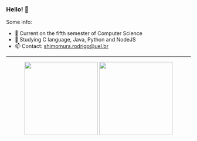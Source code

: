 ### Hello! 👋

Some info:

- 🔭 Current on the fifth semester of Computer Science
- 🌱 Studying C language, Java, Python and NodeJS
- 📫 Contact: shimomura.rodrigo@uel.br

---------------------------------------------------------------

<div align="center">
  <img display:inline-block src="https://github-readme-stats.vercel.app/api?username=rmshimomura&hide_border=true&theme=highcontrast&count_private=true&show_icons=true&border_radius=20" height="200" />
  <img display:inline-block src="https://github-readme-stats.vercel.app/api/top-langs/?username=rmshimomura&layout=compact&theme=highcontrast&border_radius=20&hide_border=true&langs_count=10" height="200" />
</div>
